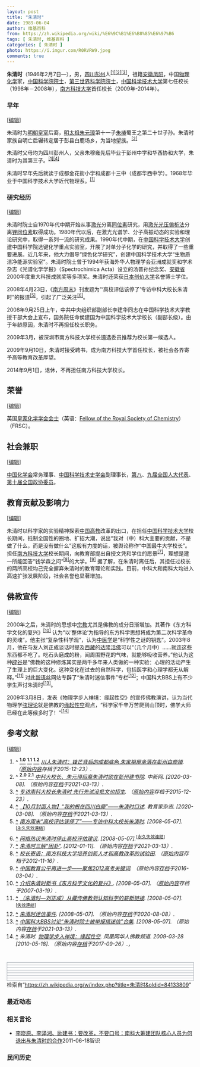 ```yaml
---
layout: post
title: "朱清时"
date: 1989-06-04
author: 维基百科
from: https://zh.wikipedia.org/wiki/%E6%9C%B1%E6%B8%85%E6%97%B6
tags: [ 朱清时, 维基百科 ]
categories: [ 朱清时 ]
photo: https://i.imgur.com/R0RVRW9.jpeg
comments: true
---
```

<div class="mw-content-ltr mw-parser-output" lang="zh" dir="ltr"><style data-mw-deduplicate="TemplateStyles:r83732082">.mw-parser-output .infobox-subbox{padding:0;border:none;margin:-3px;width:auto;min-width:100%;font-size:100%;clear:none;float:none;background-color:transparent}.mw-parser-output .infobox-3cols-child{margin:auto}.mw-parser-output .infobox .navbar{font-size:100%}body.skin-minerva .mw-parser-output .infobox-header,body.skin-minerva .mw-parser-output .infobox-subheader,body.skin-minerva .mw-parser-output .infobox-above,body.skin-minerva .mw-parser-output .infobox-title,body.skin-minerva .mw-parser-output .infobox-image,body.skin-minerva .mw-parser-output .infobox-full-data,body.skin-minerva .mw-parser-output .infobox-below{text-align:center}@media screen{html.skin-theme-clientpref-night .mw-parser-output .infobox-full-data:not(.notheme)>div:not(.notheme)[style]{background:#1f1f23!important;color:#f8f9fa}@media screen and (prefers-color-scheme:dark){html.skin-theme-clientpref-os .mw-parser-output .infobox-full-data:not(.notheme) div:not(.notheme){background:#1f1f23!important;color:#f8f9fa}}html.skin-theme-clientpref-night .mw-parser-output .infobox td div:not(.notheme)[style]{background:transparent!important;color:var(--color-base,#202122)}@media screen and (prefers-color-scheme:dark){html.skin-theme-clientpref-os .mw-parser-output .infobox td div:not(.notheme)[style]{background:transparent!important;color:var(--color-base,#202122)}}html.skin-theme-clientpref-night .mw-parser-output .infobox td div.NavHead:not(.notheme)[style]{background:transparent!important}}@media screen and (prefers-color-scheme:dark){html.skin-theme-clientpref-os .mw-parser-output .infobox td div.NavHead:not(.notheme)[style]{background:transparent!important}}@media(min-width:640px){body.skin--responsive .mw-parser-output .infobox-table{display:table!important}body.skin--responsive .mw-parser-output .infobox-table>caption{display:table-caption!important}body.skin--responsive .mw-parser-output .infobox-table>tbody{display:table-row-group}body.skin--responsive .mw-parser-output .infobox-table tr{display:table-row!important}body.skin--responsive .mw-parser-output .infobox-table th,body.skin--responsive .mw-parser-output .infobox-table td{padding-left:inherit;padding-right:inherit}}</style>
<p><b>朱清时</b>（1946年2月7日<span class="useeditintro" title="Template:BLP editintro">—</span>），男，<a href="/wiki/%E5%9B%9B%E5%B7%9D" class="mw-redirect" title="四川">四川</a><a href="/wiki/%E5%BD%AD%E5%B7%9E" class="mw-redirect" title="彭州">彭州</a>人<sup id="cite_ref-wccdaily_1-0" class="reference"><a href="#cite_note-wccdaily-1"><span class="cite-bracket">[</span>1<span class="cite-bracket">]</span></a></sup><sup id="cite_ref-chinanews_2-0" class="reference"><a href="#cite_note-chinanews-2"><span class="cite-bracket">[</span>2<span class="cite-bracket">]</span></a></sup><sup id="cite_ref-3" class="reference"><a href="#cite_note-3"><span class="cite-bracket">[</span>3<span class="cite-bracket">]</span></a></sup>，祖籍<a href="/wiki/%E5%AE%89%E5%BE%BD" class="mw-redirect" title="安徽">安徽</a><a href="/wiki/%E5%87%A4%E9%98%B3" class="mw-redirect" title="凤阳">凤阳</a>，中国<a href="/wiki/%E7%89%A9%E7%90%86%E5%8C%96%E5%AD%A6" title="物理化学">物理化学</a>家，<a href="/wiki/%E4%B8%AD%E5%9B%BD%E7%A7%91%E5%AD%A6%E9%99%A2%E9%99%A2%E5%A3%AB" title="中国科学院院士">中国科学院院士</a>，<a href="/wiki/%E7%AC%AC%E4%B8%89%E4%B8%96%E7%95%8C%E7%A7%91%E5%AD%A6%E9%99%A2%E9%99%A2%E5%A3%AB" class="mw-redirect" title="第三世界科学院院士">第三世界科学院院士</a>，<a href="/wiki/%E4%B8%AD%E5%9B%BD%E7%A7%91%E5%AD%A6%E6%8A%80%E6%9C%AF%E5%A4%A7%E5%AD%A6" title="中国科学技术大学">中国科学技术大学</a>第七任校长（1998年－2008年），<a href="/wiki/%E5%8D%97%E6%96%B9%E7%A7%91%E6%8A%80%E5%A4%A7%E5%AD%A6" class="mw-redirect" title="南方科技大学">南方科技大学</a>首任校长（2009年-2014年）。
</p>
<meta property="mw:PageProp/toc">
<div class="mw-heading mw-heading2"></div>
<div class="mw-heading mw-heading3"><h3 id="早年"><span id=".E6.97.A9.E5.B9.B4"></span>早年</h3><span class="mw-editsection"><span class="mw-editsection-bracket">[</span><a href="/w/index.php?title=%E6%9C%B1%E6%B8%85%E6%97%B6&amp;action=edit&amp;section=2" title="编辑章节：早年"><span>编辑</span></a><span class="mw-editsection-bracket">]</span></span></div>
<p>朱清时为<a href="/wiki/%E6%98%8E%E6%9C%9D%E7%9A%87%E5%AE%A4" title="明朝皇室">明朝皇室</a>后裔，<a href="/wiki/%E6%98%8E%E5%A4%AA%E7%A5%96" class="mw-redirect" title="明太祖">明太祖</a><a href="/wiki/%E6%9C%B1%E5%85%83%E7%92%8B" title="朱元璋">朱元璋</a>第十一子<a href="/wiki/%E6%9C%B1%E6%A4%BF_(%E6%98%8E%E6%9C%9D)" title="朱椿 (明朝)">朱椿</a>蜀王之第二十世子孙。朱清时家族自明亡后辗转定居于彭县白鹿场乡，为当地望族。<sup id="cite_ref-chinanews_2-1" class="reference"><a href="#cite_note-chinanews-2"><span class="cite-bracket">[</span>2<span class="cite-bracket">]</span></a></sup>
</p><p>朱清时父母均为四川彭州人，父亲朱穆雍先后毕业于彭州中学和华西协和大学，朱清时为其第三子。<sup id="cite_ref-wccdaily_1-1" class="reference"><a href="#cite_note-wccdaily-1"><span class="cite-bracket">[</span>1<span class="cite-bracket">]</span></a></sup><sup id="cite_ref-4" class="reference"><a href="#cite_note-4"><span class="cite-bracket">[</span>4<span class="cite-bracket">]</span></a></sup>
</p><p>朱清时早年先后就读于成都金花街小学和成都十三中（成都华西中学）。1968年毕业于中国科学技术大学近代物理系。<sup id="cite_ref-wccdaily_1-2" class="reference"><a href="#cite_note-wccdaily-1"><span class="cite-bracket">[</span>1<span class="cite-bracket">]</span></a></sup>
</p>
<div class="mw-heading mw-heading3"><h3 id="研究经历"><span id=".E7.A0.94.E7.A9.B6.E7.BB.8F.E5.8E.86"></span>研究经历</h3><span class="mw-editsection"><span class="mw-editsection-bracket">[</span><a href="/w/index.php?title=%E6%9C%B1%E6%B8%85%E6%97%B6&amp;action=edit&amp;section=3" title="编辑章节：研究经历"><span>编辑</span></a><span class="mw-editsection-bracket">]</span></span></div>
<p>朱清时院士自1970年代中期开始从事<a href="/wiki/%E6%BF%80%E5%85%89" title="激光">激光</a>分离<a href="/wiki/%E5%90%8C%E4%BD%8D%E7%B4%A0" title="同位素">同位素</a>研究，用<a href="/w/index.php?title=%E6%BF%80%E5%85%89%E5%85%89%E5%8E%8B%E5%81%8F%E6%9E%90%E6%B3%95&amp;action=edit&amp;redlink=1" class="new" title="激光光压偏析法（页面不存在）">激光光压偏析法</a>分离<a href="/wiki/%E9%94%82" title="锂">锂</a><a href="/wiki/%E5%90%8C%E4%BD%8D%E7%B4%A0" title="同位素">同位素</a>取得成功。1980年代以后，在激光光谱学、分子高振动态的实验和理论研究中，取得一系列一流的研究成果。1990年代中期，在<a href="/wiki/%E4%B8%AD%E5%9B%BD%E7%A7%91%E5%AD%A6%E6%8A%80%E6%9C%AF%E5%A4%A7%E5%AD%A6" title="中国科学技术大学">中国科学技术大学</a>创建中国科学院选键化学重点实验室，开展了对单分子化学的研究，并取得了一些重要进展。近几年来，他大力倡导“绿色化学研究”，创建中国科学技术大学“生物质洁净能源实验室”。朱清时院士曾于1994年获海外华人物理学会亚洲成就奖和学术杂志《光谱化学学报》（Spectrochimica Acta）设立的汤普孙纪念奖、<a href="/wiki/%E5%AE%89%E5%BE%BD%E7%9C%81" title="安徽省">安徽省</a>2000年度重大科技成就奖等多项奖。朱清时还荣获<a href="/wiki/%E6%97%A5%E6%9C%AC" title="日本">日本</a><a href="/wiki/%E5%88%9B%E4%BB%B7%E5%A4%A7%E5%AD%A6" class="mw-redirect" title="创价大学">创价大学</a>名誉博士学位。
</p><p>2008年4月23日，《<a href="/wiki/%E5%8D%97%E6%96%B9%E5%91%A8%E6%9C%AB" title="南方周末">南方周末</a>》刊发题为“‘高校评估该停了’专访中科大校长朱清时”的报道<sup id="cite_ref-5" class="reference"><a href="#cite_note-5"><span class="cite-bracket">[</span>5<span class="cite-bracket">]</span></a></sup>，引起了广泛关注<sup id="cite_ref-6" class="reference"><a href="#cite_note-6"><span class="cite-bracket">[</span>6<span class="cite-bracket">]</span></a></sup>。
</p><p>2008年9月25日上午，中共中央组织部副部长李建华同志在中国科学技术大学教授干部大会上宣布，国务院任命侯建国为中国科学技术大学校长（副部长级）。由于年龄原因，朱清时不再担任校长职务。
</p><p>2009年3月，被深圳市南方科技大学校长遴选委员推荐为校长第一候选人。
</p><p>2009年9月10日，朱清时接受聘书，成为南方科技大学首任校长，被社会各界寄予高等教育改革厚望。
</p><p>2014年9月1日，退休，不再担任南方科技大学校长。
</p>
<div class="mw-heading mw-heading2"><h2 id="荣誉"><span id=".E8.8D.A3.E8.AA.89"></span>荣誉</h2><span class="mw-editsection"><span class="mw-editsection-bracket">[</span><a href="/w/index.php?title=%E6%9C%B1%E6%B8%85%E6%97%B6&amp;action=edit&amp;section=4" title="编辑章节：荣誉"><span>编辑</span></a><span class="mw-editsection-bracket">]</span></span></div>
<p>英国<a href="/wiki/%E7%9A%87%E5%AE%B6%E5%8C%96%E5%AD%A6%E5%AD%A6%E4%BC%9A" class="mw-redirect" title="皇家化学学会">皇家化学学会</a><span class="ilh-all" data-orig-title="英国皇家化学学会会士" data-lang-code="en" data-lang-name="英语" data-foreign-title="Fellow of the Royal Society of Chemistry"><span class="ilh-page"><a href="/w/index.php?title=%E8%8B%B1%E5%9B%BD%E7%9A%87%E5%AE%B6%E5%8C%96%E5%AD%A6%E5%AD%A6%E4%BC%9A%E4%BC%9A%E5%A3%AB&amp;action=edit&amp;redlink=1" class="new" title="英国皇家化学学会会士（页面不存在）">会士</a></span><span class="noprint ilh-comment"><span class="ilh-paren">（</span><span class="ilh-lang">英语</span><span class="ilh-colon">：</span><span class="ilh-link"><a href="https://en.wikipedia.org/wiki/Fellow_of_the_Royal_Society_of_Chemistry" class="extiw" title="en:Fellow of the Royal Society of Chemistry"><span lang="en" dir="auto">Fellow of the Royal Society of Chemistry</span></a></span><span class="ilh-paren">）</span></span></span>（FRSC）。
</p>
<div class="mw-heading mw-heading2"><h2 id="社会兼职"><span id=".E7.A4.BE.E4.BC.9A.E5.85.BC.E8.81.8C"></span>社会兼职</h2><span class="mw-editsection"><span class="mw-editsection-bracket">[</span><a href="/w/index.php?title=%E6%9C%B1%E6%B8%85%E6%97%B6&amp;action=edit&amp;section=5" title="编辑章节：社会兼职"><span>编辑</span></a><span class="mw-editsection-bracket">]</span></span></div>
<p><a href="/wiki/%E4%B8%AD%E5%9B%BD%E5%8C%96%E5%AD%A6%E4%BC%9A_(%E4%B8%AD%E5%8D%8E%E4%BA%BA%E6%B0%91%E5%85%B1%E5%92%8C%E5%9B%BD)" class="mw-redirect" title="中国化学会 (中华人民共和国)">中国化学会</a>常务理事、<a href="/wiki/%E4%B8%AD%E5%9B%BD%E7%A7%91%E5%AD%A6%E6%8A%80%E6%9C%AF%E5%8F%B2%E5%AD%A6%E4%BC%9A" title="中国科学技术史学会">中国科学技术史学会</a>副理事长，<a href="/wiki/%E7%AC%AC%E5%85%AB%E5%B1%8A%E5%85%A8%E5%9B%BD%E4%BA%BA%E5%A4%A7%E4%BB%A3%E8%A1%A8" class="mw-redirect" title="第八届全国人大代表">第八</a>、<a href="/wiki/%E7%AC%AC%E4%B9%9D%E5%B1%8A%E5%85%A8%E5%9B%BD%E4%BA%BA%E5%A4%A7%E4%BB%A3%E8%A1%A8" class="mw-redirect" title="第九届全国人大代表">九届全国人大代表</a>、<a href="/wiki/%E7%AC%AC%E5%8D%81%E5%B1%8A%E5%85%A8%E5%9B%BD%E6%94%BF%E5%8D%8F%E5%A7%94%E5%91%98" class="mw-redirect" title="第十届全国政协委员">第十届全国政协委员</a>。
</p>
<div class="mw-heading mw-heading2"><h2 id="教育贡献及影响力"><span id=".E6.95.99.E8.82.B2.E8.B4.A1.E7.8C.AE.E5.8F.8A.E5.BD.B1.E5.93.8D.E5.8A.9B"></span>教育贡献及影响力</h2><span class="mw-editsection"><span class="mw-editsection-bracket">[</span><a href="/w/index.php?title=%E6%9C%B1%E6%B8%85%E6%97%B6&amp;action=edit&amp;section=6" title="编辑章节：教育贡献及影响力"><span>编辑</span></a><span class="mw-editsection-bracket">]</span></span></div>
<p>朱清时以科学家的实验精神探索<a href="/wiki/%E4%B8%AD%E5%9B%BD%E9%AB%98%E7%AD%89%E6%95%99%E8%82%B2" class="mw-disambig" title="中国高等教育">中国高教</a>改革的出口，在担任<a href="/wiki/%E4%B8%AD%E5%9B%BD%E7%A7%91%E5%AD%A6%E6%8A%80%E6%9C%AF%E5%A4%A7%E5%AD%A6" title="中国科学技术大学">中国科学技术大学</a>校长期间，抵制全国性的圈地、扩招大潮，说出“我对（中）科大主要的贡献，不是做了什么，而是没有做什么”这般有力度的话，被舆论称作“中国最牛大学校长”。担任<a href="/wiki/%E5%8D%97%E6%96%B9%E7%A7%91%E6%8A%80%E5%A4%A7%E5%AD%A6" class="mw-redirect" title="南方科技大学">南方科技大学</a>校长期间，向教育部提出自授文凭和学位的愿景<sup id="cite_ref-7" class="reference"><a href="#cite_note-7"><span class="cite-bracket">[</span>7<span class="cite-bracket">]</span></a></sup>，理想是建一所能回答“钱学森之问”<sup id="cite_ref-8" class="reference"><a href="#cite_note-8"><span class="cite-bracket">[</span>8<span class="cite-bracket">]</span></a></sup>的大学。<sup id="cite_ref-9" class="reference"><a href="#cite_note-9"><span class="cite-bracket">[</span>9<span class="cite-bracket">]</span></a></sup>
据了解，在朱清时离任后，其担任过校长的两所高校均己完全摒弃朱清时的教育理论和实践。目前，中科大和南科大均进入高速扩张发展阶段，社会名誉也显著增加。
</p>
<div class="mw-heading mw-heading2"><h2 id="佛教宣传"><span id=".E4.BD.9B.E6.95.99.E5.AE.A3.E4.BC.A0"></span>佛教宣传</h2><span class="mw-editsection"><span class="mw-editsection-bracket">[</span><a href="/w/index.php?title=%E6%9C%B1%E6%B8%85%E6%97%B6&amp;action=edit&amp;section=7" title="编辑章节：佛教宣传"><span>编辑</span></a><span class="mw-editsection-bracket">]</span></span></div>
<p>2000年之后，朱清时的思想中<a href="/wiki/%E5%AE%97%E6%95%99" title="宗教">宗教</a>尤其是佛教的成分日渐增加。其著作《东方科学文化的复兴》<sup id="cite_ref-10" class="reference"><a href="#cite_note-10"><span class="cite-bracket">[</span>10<span class="cite-bracket">]</span></a></sup> 认为“以‘整体论’为指导的东方科学思想将成为第二次科学革命的灵魂”。他主张“复杂性科学观”，认为<a href="/wiki/%E4%B8%AD%E5%8C%BB%E5%AD%A6" title="中医学">中医学</a>是“科学性之谜的钥匙”。2003年8月，他在与友人刘正成谈话时提及<a href="/wiki/%E8%A5%BF%E8%97%8F" class="mw-redirect" title="西藏">西藏</a>的<a href="/w/index.php?title=%E8%BE%BE%E9%9A%86%E6%B4%BB%E4%BD%9B&amp;action=edit&amp;redlink=1" class="new" title="达隆活佛（页面不存在）">达隆活佛</a>可以“（几个月中）……就连这些东西都不吃了。吃石头磨成的粉，闻周围野花的气味，就能够吸收营养。”他认为这种<a href="/wiki/%E8%BE%9F%E8%B0%B7" class="mw-redirect" title="辟谷">辟谷</a>是“佛教的这种修炼其实是两千多年来人类做的一种实验：心理的活动产生了生理上的巨大变化。这种变化在过去的自然科学，包括医学和心理学都无从解释。”<sup id="cite_ref-11" class="reference"><a href="#cite_note-11"><span class="cite-bracket">[</span>11<span class="cite-bracket">]</span></a></sup> 对此<a href="/wiki/%E6%96%B0%E8%AF%AD%E4%B8%9D" title="新语丝">新语丝</a>网站专辟了“朱清时迷信事件”专栏<sup id="cite_ref-12" class="reference"><a href="#cite_note-12"><span class="cite-bracket">[</span>12<span class="cite-bracket">]</span></a></sup>；中国科大BBS上有不少学生声讨朱清时<sup id="cite_ref-13" class="reference"><a href="#cite_note-13"><span class="cite-bracket">[</span>13<span class="cite-bracket">]</span></a></sup>。
</p><p>2009年3月8日，发表《物理学步入禅境：缘起性空》的宣传佛教演讲，认为当代物理学<a href="/wiki/%E5%BC%A6%E7%90%86%E8%AE%BA" class="mw-redirect" title="弦理论">弦理论</a>就是佛教的<a href="/wiki/%E7%BC%98%E8%B5%B7" class="mw-redirect" title="缘起">缘起</a><a href="/wiki/%E7%A9%BA_(%E4%BD%9B%E6%95%99)" title="空 (佛教)">性空</a>观点，“科学家千辛万苦爬到山顶时，佛学大师已经在此等候多时了！”<sup id="cite_ref-14" class="reference"><a href="#cite_note-14"><span class="cite-bracket">[</span>14<span class="cite-bracket">]</span></a></sup>
</p>
<div class="mw-heading mw-heading2"><h2 id="参考文献"><span id=".E5.8F.82.E8.80.83.E6.96.87.E7.8C.AE"></span>参考文献</h2><span class="mw-editsection"><span class="mw-editsection-bracket">[</span><a href="/w/index.php?title=%E6%9C%B1%E6%B8%85%E6%97%B6&amp;action=edit&amp;section=8" title="编辑章节：参考文献"><span>编辑</span></a><span class="mw-editsection-bracket">]</span></span></div>
<div class="reflist columns references-column-count references-column-count-2" style="-moz-column-count: 2; -webkit-column-count: 2; column-count: 2; list-style-type: decimal;">
<ol class="references">
<li id="cite_note-wccdaily-1"><span class="mw-cite-backlink">^ <a href="#cite_ref-wccdaily_1-0"><sup><b>1.0</b></sup></a> <a href="#cite_ref-wccdaily_1-1"><sup><b>1.1</b></sup></a> <a href="#cite_ref-wccdaily_1-2"><sup><b>1.2</b></sup></a></span> <span class="reference-text"><cite class="citation web"><a rel="nofollow" class="external text" href="https://web.archive.org/web/20151223190528/http://www.wccdaily.com.cn/shtml/hxdsb/20130505/94888.shtml">川人朱清时：锋芒背后的成都底色 朱家祖屋坐落在彭州白鹿镇</a>. （<a rel="nofollow" class="external text" href="http://www.wccdaily.com.cn/shtml/hxdsb/20130505/94888.shtml">原始内容</a>存档于2015-12-23）.</cite><span title="ctx_ver=Z39.88-2004&amp;rfr_id=info%3Asid%2Fzh.wikipedia.org%3A%E6%9C%B1%E6%B8%85%E6%97%B6&amp;rft.btitle=%E5%B7%9D%E4%BA%BA%E6%9C%B1%E6%B8%85%E6%97%B6%EF%BC%9A%E9%94%8B%E8%8A%92%E8%83%8C%E5%90%8E%E7%9A%84%E6%88%90%E9%83%BD%E5%BA%95%E8%89%B2+%E6%9C%B1%E5%AE%B6%E7%A5%96%E5%B1%8B%E5%9D%90%E8%90%BD%E5%9C%A8%E5%BD%AD%E5%B7%9E%E7%99%BD%E9%B9%BF%E9%95%87&amp;rft.genre=unknown&amp;rft_id=http%3A%2F%2Fwww.wccdaily.com.cn%2Fshtml%2Fhxdsb%2F20130505%2F94888.shtml&amp;rft_val_fmt=info%3Aofi%2Ffmt%3Akev%3Amtx%3Abook" class="Z3988"><span style="display:none;">&nbsp;</span></span></span>
</li>
<li id="cite_note-chinanews-2"><span class="mw-cite-backlink">^ <a href="#cite_ref-chinanews_2-0"><sup><b>2.0</b></sup></a> <a href="#cite_ref-chinanews_2-1"><sup><b>2.1</b></sup></a></span> <span class="reference-text"><cite class="citation web"><a rel="nofollow" class="external text" href="http://www.chinanews.com/n/2003-01-30/26/268769.html">中科大校长、朱元璋后裔朱清时欲在彭州建书院</a>. 中新网.  <span class="reference-accessdate"> [<span class="nowrap">2020-03-08</span>]</span>. （原始内容<a rel="nofollow" class="external text" href="https://web.archive.org/web/20210313103827/http://www.chinanews.com/n/2003-01-30/26/268769.html">存档</a>于2021-03-13）.</cite><span title="ctx_ver=Z39.88-2004&amp;rfr_id=info%3Asid%2Fzh.wikipedia.org%3A%E6%9C%B1%E6%B8%85%E6%97%B6&amp;rft.atitle=%E4%B8%AD%E7%A7%91%E5%A4%A7%E6%A0%A1%E9%95%BF%E3%80%81%E6%9C%B1%E5%85%83%E7%92%8B%E5%90%8E%E8%A3%94%E6%9C%B1%E6%B8%85%E6%97%B6%E6%AC%B2%E5%9C%A8%E5%BD%AD%E5%B7%9E%E5%BB%BA%E4%B9%A6%E9%99%A2&amp;rft.genre=unknown&amp;rft.jtitle=%E4%B8%AD%E6%96%B0%E7%BD%91&amp;rft_id=http%3A%2F%2Fwww.chinanews.com%2Fn%2F2003-01-30%2F26%2F268769.html&amp;rft_val_fmt=info%3Aofi%2Ffmt%3Akev%3Amtx%3Ajournal" class="Z3988"><span style="display:none;">&nbsp;</span></span></span>
</li>
<li id="cite_note-3"><span class="mw-cite-backlink"><b><a href="#cite_ref-3">^</a></b></span> <span class="reference-text"><cite class="citation web"><a rel="nofollow" class="external text" href="https://web.archive.org/web/20151223191445/http://education.news.cn/2010-12/21/c_12903664.htm">专访南科大校长朱清时 先行先试没批文也招生</a>. （<a rel="nofollow" class="external text" href="http://education.news.cn/2010-12/21/c_12903664.htm">原始内容</a>存档于2015-12-23）.</cite><span title="ctx_ver=Z39.88-2004&amp;rfr_id=info%3Asid%2Fzh.wikipedia.org%3A%E6%9C%B1%E6%B8%85%E6%97%B6&amp;rft.btitle=%E4%B8%93%E8%AE%BF%E5%8D%97%E7%A7%91%E5%A4%A7%E6%A0%A1%E9%95%BF%E6%9C%B1%E6%B8%85%E6%97%B6+%E5%85%88%E8%A1%8C%E5%85%88%E8%AF%95%E6%B2%A1%E6%89%B9%E6%96%87%E4%B9%9F%E6%8B%9B%E7%94%9F&amp;rft.genre=unknown&amp;rft_id=http%3A%2F%2Feducation.news.cn%2F2010-12%2F21%2Fc_12903664.htm&amp;rft_val_fmt=info%3Aofi%2Ffmt%3Akev%3Amtx%3Abook" class="Z3988"><span style="display:none;">&nbsp;</span></span></span>
</li>
<li id="cite_note-4"><span class="mw-cite-backlink"><b><a href="#cite_ref-4">^</a></b></span> <span class="reference-text"><cite class="citation web"><a rel="nofollow" class="external text" href="http://blog.sina.com.cn/s/blog_8544c0920102v73v.html">【10月封面人物】“我的根在四川白鹿”——朱清时口述</a>. 教育家杂志.  <span class="reference-accessdate"> [<span class="nowrap">2020-03-08</span>]</span>. （原始内容<a rel="nofollow" class="external text" href="https://web.archive.org/web/20210313102844/http://blog.sina.com.cn/s/blog_8544c0920102v73v.html">存档</a>于2021-03-13）.</cite><span title="ctx_ver=Z39.88-2004&amp;rfr_id=info%3Asid%2Fzh.wikipedia.org%3A%E6%9C%B1%E6%B8%85%E6%97%B6&amp;rft.atitle=%E3%80%9010%E6%9C%88%E5%B0%81%E9%9D%A2%E4%BA%BA%E7%89%A9%E3%80%91%E2%80%9C%E6%88%91%E7%9A%84%E6%A0%B9%E5%9C%A8%E5%9B%9B%E5%B7%9D%E7%99%BD%E9%B9%BF%E2%80%9D%E2%80%94%E2%80%94%E6%9C%B1%E6%B8%85%E6%97%B6%E5%8F%A3%E8%BF%B0&amp;rft.genre=unknown&amp;rft.jtitle=%E6%95%99%E8%82%B2%E5%AE%B6%E6%9D%82%E5%BF%97&amp;rft_id=http%3A%2F%2Fblog.sina.com.cn%2Fs%2Fblog_8544c0920102v73v.html&amp;rft_val_fmt=info%3Aofi%2Ffmt%3Akev%3Amtx%3Ajournal" class="Z3988"><span style="display:none;">&nbsp;</span></span></span>
</li>
<li id="cite_note-5"><span class="mw-cite-backlink"><b><a href="#cite_ref-5">^</a></b></span> <span class="reference-text"><cite class="citation web"><a rel="nofollow" class="external text" href="http://news.ustc.edu.cn/Article_Show.asp?ArticleID=16055">南方周末“高校评估该停了”——专访中科大校长朱清时</a>.  <span class="reference-accessdate"> [<span class="nowrap">2008-05-07</span>]</span>.</cite><span title="ctx_ver=Z39.88-2004&amp;rfr_id=info%3Asid%2Fzh.wikipedia.org%3A%E6%9C%B1%E6%B8%85%E6%97%B6&amp;rft.btitle=%E5%8D%97%E6%96%B9%E5%91%A8%E6%9C%AB%E2%80%9C%E9%AB%98%E6%A0%A1%E8%AF%84%E4%BC%B0%E8%AF%A5%E5%81%9C%E4%BA%86%E2%80%9D%E2%80%94%E2%80%94%E4%B8%93%E8%AE%BF%E4%B8%AD%E7%A7%91%E5%A4%A7%E6%A0%A1%E9%95%BF%E6%9C%B1%E6%B8%85%E6%97%B6&amp;rft.genre=unknown&amp;rft_id=http%3A%2F%2Fnews.ustc.edu.cn%2FArticle_Show.asp%3FArticleID%3D16055&amp;rft_val_fmt=info%3Aofi%2Ffmt%3Akev%3Amtx%3Abook" class="Z3988"><span style="display:none;">&nbsp;</span></span><sup class="noprint Inline-Template"><span style="white-space: nowrap;">[<a href="/wiki/Wikipedia:%E5%A4%B1%E6%95%88%E9%93%BE%E6%8E%A5" title="Wikipedia:失效链接"><span title="自2018年3月失效">永久失效連結</span></a>]</span></sup></span>
</li>
<li id="cite_note-6"><span class="mw-cite-backlink"><b><a href="#cite_ref-6">^</a></b></span> <span class="reference-text"><cite class="citation web"><a rel="nofollow" class="external text" href="http://www.ustcif.org/news/?id=358">网络热议朱清时停止高校评估建议</a>.  <span class="reference-accessdate"> [<span class="nowrap">2008-05-07</span>]</span>.</cite><span title="ctx_ver=Z39.88-2004&amp;rfr_id=info%3Asid%2Fzh.wikipedia.org%3A%E6%9C%B1%E6%B8%85%E6%97%B6&amp;rft.btitle=%E7%BD%91%E7%BB%9C%E7%83%AD%E8%AE%AE%E6%9C%B1%E6%B8%85%E6%97%B6%E5%81%9C%E6%AD%A2%E9%AB%98%E6%A0%A1%E8%AF%84%E4%BC%B0%E5%BB%BA%E8%AE%AE&amp;rft.genre=unknown&amp;rft_id=http%3A%2F%2Fwww.ustcif.org%2Fnews%2F%3Fid%3D358&amp;rft_val_fmt=info%3Aofi%2Ffmt%3Akev%3Amtx%3Abook" class="Z3988"><span style="display:none;">&nbsp;</span></span><sup class="noprint Inline-Template"><span style="white-space: nowrap;">[<a href="/wiki/Wikipedia:%E5%A4%B1%E6%95%88%E9%93%BE%E6%8E%A5" title="Wikipedia:失效链接"><span title="自2020年1月失效">永久失效連結</span></a>]</span></sup></span>
</li>
<li id="cite_note-7"><span class="mw-cite-backlink"><b><a href="#cite_ref-7">^</a></b></span> <span class="reference-text"><cite class="citation web"><a rel="nofollow" class="external text" href="http://xwzk.qikan.com/ArticleView.aspx?titleid=xwzk20104817">朱清时三解“困卦”</a>.  <span class="reference-accessdate"> [<span class="nowrap">2012-01-11</span>]</span>. （原始内容<a rel="nofollow" class="external text" href="https://web.archive.org/web/20210313102900/http://xwzk.qikan.com/ArticleView.aspx?titleid=xwzk20104817">存档</a>于2021-03-13）.</cite><span title="ctx_ver=Z39.88-2004&amp;rfr_id=info%3Asid%2Fzh.wikipedia.org%3A%E6%9C%B1%E6%B8%85%E6%97%B6&amp;rft.btitle=%E6%9C%B1%E6%B8%85%E6%97%B6%E4%B8%89%E8%A7%A3%E2%80%9C%E5%9B%B0%E5%8D%A6%E2%80%9D&amp;rft.genre=unknown&amp;rft_id=http%3A%2F%2Fxwzk.qikan.com%2FArticleView.aspx%3Ftitleid%3Dxwzk20104817&amp;rft_val_fmt=info%3Aofi%2Ffmt%3Akev%3Amtx%3Abook" class="Z3988"><span style="display:none;">&nbsp;</span></span></span>
</li>
<li id="cite_note-8"><span class="mw-cite-backlink"><b><a href="#cite_ref-8">^</a></b></span> <span class="reference-text"><cite class="citation web"><a rel="nofollow" class="external text" href="https://web.archive.org/web/20121116233420/http://www.sustc.edu.cn/about.asp">校长寄语：南方科技大学培养创新人才和高教改革的试验田</a>. （<a rel="nofollow" class="external text" href="http://www.sustc.edu.cn/about.asp">原始内容</a>存档于2012-11-16）.</cite><span title="ctx_ver=Z39.88-2004&amp;rfr_id=info%3Asid%2Fzh.wikipedia.org%3A%E6%9C%B1%E6%B8%85%E6%97%B6&amp;rft.btitle=%E6%A0%A1%E9%95%BF%E5%AF%84%E8%AF%AD%EF%BC%9A%E5%8D%97%E6%96%B9%E7%A7%91%E6%8A%80%E5%A4%A7%E5%AD%A6%E5%9F%B9%E5%85%BB%E5%88%9B%E6%96%B0%E4%BA%BA%E6%89%8D%E5%92%8C%E9%AB%98%E6%95%99%E6%94%B9%E9%9D%A9%E7%9A%84%E8%AF%95%E9%AA%8C%E7%94%B0&amp;rft.genre=unknown&amp;rft_id=http%3A%2F%2Fwww.sustc.edu.cn%2Fabout.asp&amp;rft_val_fmt=info%3Aofi%2Ffmt%3Akev%3Amtx%3Abook" class="Z3988"><span style="display:none;">&nbsp;</span></span></span>
</li>
<li id="cite_note-9"><span class="mw-cite-backlink"><b><a href="#cite_ref-9">^</a></b></span> <span class="reference-text"><cite class="citation web"><a rel="nofollow" class="external text" href="http://www.moe.gov.cn/publicfiles/business/htmlfiles/moe/s6522/201206/137341.html">中国教育公平再进一步——聚焦2012高考关键词</a>. （原始内容<a rel="nofollow" class="external text" href="https://web.archive.org/web/20160304211349/http://www.moe.gov.cn/publicfiles/business/htmlfiles/moe/s6522/201206/137341.html">存档</a>于2016-03-04）.</cite><span title="ctx_ver=Z39.88-2004&amp;rfr_id=info%3Asid%2Fzh.wikipedia.org%3A%E6%9C%B1%E6%B8%85%E6%97%B6&amp;rft.btitle=%E4%B8%AD%E5%9B%BD%E6%95%99%E8%82%B2%E5%85%AC%E5%B9%B3%E5%86%8D%E8%BF%9B%E4%B8%80%E6%AD%A5%E2%80%94%E2%80%94%E8%81%9A%E7%84%A62012%E9%AB%98%E8%80%83%E5%85%B3%E9%94%AE%E8%AF%8D&amp;rft.genre=unknown&amp;rft_id=http%3A%2F%2Fwww.moe.gov.cn%2Fpublicfiles%2Fbusiness%2Fhtmlfiles%2Fmoe%2Fs6522%2F201206%2F137341.html&amp;rft_val_fmt=info%3Aofi%2Ffmt%3Akev%3Amtx%3Abook" class="Z3988"><span style="display:none;">&nbsp;</span></span></span>
</li>
<li id="cite_note-10"><span class="mw-cite-backlink"><b><a href="#cite_ref-10">^</a></b></span> <span class="reference-text"><cite class="citation web"><a rel="nofollow" class="external text" href="https://web.archive.org/web/20070319160516/http://bj2.netsh.com/bbs/83260/messages/10030.html">介绍朱清时新书《东方科学文化的复兴》</a>.  <span class="reference-accessdate"> [<span class="nowrap">2008-05-07</span>]</span>. （<a rel="nofollow" class="external text" href="http://bj2.netsh.com/bbs/83260/messages/10030.html">原始内容</a>存档于2007-03-19）.</cite><span title="ctx_ver=Z39.88-2004&amp;rfr_id=info%3Asid%2Fzh.wikipedia.org%3A%E6%9C%B1%E6%B8%85%E6%97%B6&amp;rft.btitle=%E4%BB%8B%E7%BB%8D%E6%9C%B1%E6%B8%85%E6%97%B6%E6%96%B0%E4%B9%A6%E3%80%8A%E4%B8%9C%E6%96%B9%E7%A7%91%E5%AD%A6%E6%96%87%E5%8C%96%E7%9A%84%E5%A4%8D%E5%85%B4%E3%80%8B&amp;rft.genre=unknown&amp;rft_id=http%3A%2F%2Fbj2.netsh.com%2Fbbs%2F83260%2Fmessages%2F10030.html&amp;rft_val_fmt=info%3Aofi%2Ffmt%3Akev%3Amtx%3Abook" class="Z3988"><span style="display:none;">&nbsp;</span></span></span>
</li>
<li id="cite_note-11"><span class="mw-cite-backlink"><b><a href="#cite_ref-11">^</a></b></span> <span class="reference-text"><cite class="citation web"><a rel="nofollow" class="external text" href="http://www.zgsf.com.cn/viewthread.php?tid=9756&amp;extra=&amp;page=1">（朱清时—刘正成）从藏传佛教到认知科学的崭新链接</a>.  <span class="reference-accessdate"> [<span class="nowrap">2008-05-07</span>]</span>.</cite><span title="ctx_ver=Z39.88-2004&amp;rfr_id=info%3Asid%2Fzh.wikipedia.org%3A%E6%9C%B1%E6%B8%85%E6%97%B6&amp;rft.btitle=%EF%BC%88%E6%9C%B1%E6%B8%85%E6%97%B6%E2%80%94%E5%88%98%E6%AD%A3%E6%88%90%EF%BC%89%E4%BB%8E%E8%97%8F%E4%BC%A0%E4%BD%9B%E6%95%99%E5%88%B0%E8%AE%A4%E7%9F%A5%E7%A7%91%E5%AD%A6%E7%9A%84%E5%B4%AD%E6%96%B0%E9%93%BE%E6%8E%A5&amp;rft.genre=unknown&amp;rft_id=http%3A%2F%2Fwww.zgsf.com.cn%2Fviewthread.php%3Ftid%3D9756%26extra%3D%26page%3D1&amp;rft_val_fmt=info%3Aofi%2Ffmt%3Akev%3Amtx%3Abook" class="Z3988"><span style="display:none;">&nbsp;</span></span><sup class="noprint Inline-Template"><span style="white-space: nowrap;">[<a href="/wiki/Wikipedia:%E5%A4%B1%E6%95%88%E9%93%BE%E6%8E%A5" title="Wikipedia:失效链接"><span title="">失效連結</span></a>]</span></sup></span>
</li>
<li id="cite_note-12"><span class="mw-cite-backlink"><b><a href="#cite_ref-12">^</a></b></span> <span class="reference-text"><cite class="citation web"><a rel="nofollow" class="external text" href="http://www.xys.org/dajia/zhuqingshi.html">朱清时迷信事件</a>.  <span class="reference-accessdate"> [<span class="nowrap">2008-05-07</span>]</span>. （原始内容<a rel="nofollow" class="external text" href="https://web.archive.org/web/20200808142606/http://www.xys.org/dajia/zhuqingshi.html">存档</a>于2020-08-08）.</cite><span title="ctx_ver=Z39.88-2004&amp;rfr_id=info%3Asid%2Fzh.wikipedia.org%3A%E6%9C%B1%E6%B8%85%E6%97%B6&amp;rft.btitle=%E6%9C%B1%E6%B8%85%E6%97%B6%E8%BF%B7%E4%BF%A1%E4%BA%8B%E4%BB%B6&amp;rft.genre=unknown&amp;rft_id=http%3A%2F%2Fwww.xys.org%2Fdajia%2Fzhuqingshi.html&amp;rft_val_fmt=info%3Aofi%2Ffmt%3Akev%3Amtx%3Abook" class="Z3988"><span style="display:none;">&nbsp;</span></span></span>
</li>
<li id="cite_note-13"><span class="mw-cite-backlink"><b><a href="#cite_ref-13">^</a></b></span> <span class="reference-text"><cite class="citation web"><a rel="nofollow" class="external text" href="http://www.xys.org/xys/ebooks/others/science/dajia3/zhuqingshi5.txt">中国科大BBS讨论“朱清时院士被举报搞迷信”合集</a>.  <span class="reference-accessdate"> [<span class="nowrap">2008-05-07</span>]</span>. （原始内容<a rel="nofollow" class="external text" href="https://web.archive.org/web/20210313102925/http://www.xys.org/xys/ebooks/others/science/dajia3/zhuqingshi5.txt">存档</a>于2021-03-13）.</cite><span title="ctx_ver=Z39.88-2004&amp;rfr_id=info%3Asid%2Fzh.wikipedia.org%3A%E6%9C%B1%E6%B8%85%E6%97%B6&amp;rft.btitle=%E4%B8%AD%E5%9B%BD%E7%A7%91%E5%A4%A7BBS%E8%AE%A8%E8%AE%BA%E2%80%9C%E6%9C%B1%E6%B8%85%E6%97%B6%E9%99%A2%E5%A3%AB%E8%A2%AB%E4%B8%BE%E6%8A%A5%E6%90%9E%E8%BF%B7%E4%BF%A1%E2%80%9D%E5%90%88%E9%9B%86&amp;rft.genre=unknown&amp;rft_id=http%3A%2F%2Fwww.xys.org%2Fxys%2Febooks%2Fothers%2Fscience%2Fdajia3%2Fzhuqingshi5.txt&amp;rft_val_fmt=info%3Aofi%2Ffmt%3Akev%3Amtx%3Abook" class="Z3988"><span style="display:none;">&nbsp;</span></span></span>
</li>
<li id="cite_note-14"><span class="mw-cite-backlink"><b><a href="#cite_ref-14">^</a></b></span> <span class="reference-text"><cite class="citation web">朱清时. <a rel="nofollow" class="external text" href="http://fo.ifeng.com/zhuanti/shijiefojiaoluntan2/lingshanhuichang/fojiaoyukexue/200903/0328_360_54420.shtml">物理学步入禅境：缘起性空</a>. 凤凰网华人佛教频道. 2009-03-28 <span class="reference-accessdate"> [<span class="nowrap">2010-05-18</span>]</span>. （原始内容<a rel="nofollow" class="external text" href="https://web.archive.org/web/20170926025743/http://fo.ifeng.com/zhuanti/shijiefojiaoluntan2/lingshanhuichang/fojiaoyukexue/200903/0328_360_54420.shtml">存档</a>于2017-09-26）.</cite><span title="ctx_ver=Z39.88-2004&amp;rfr_id=info%3Asid%2Fzh.wikipedia.org%3A%E6%9C%B1%E6%B8%85%E6%97%B6&amp;rft.atitle=%E7%89%A9%E7%90%86%E5%AD%A6%E6%AD%A5%E5%85%A5%E7%A6%85%E5%A2%83%EF%BC%9A%E7%BC%98%E8%B5%B7%E6%80%A7%E7%A9%BA&amp;rft.au=%E6%9C%B1%E6%B8%85%E6%97%B6&amp;rft.date=2009-03-28&amp;rft.genre=unknown&amp;rft.jtitle=%E5%87%A4%E5%87%B0%E7%BD%91%E5%8D%8E%E4%BA%BA%E4%BD%9B%E6%95%99%E9%A2%91%E9%81%93&amp;rft_id=http%3A%2F%2Ffo.ifeng.com%2Fzhuanti%2Fshijiefojiaoluntan2%2Flingshanhuichang%2Ffojiaoyukexue%2F200903%2F0328_360_54420.shtml&amp;rft_val_fmt=info%3Aofi%2Ffmt%3Akev%3Amtx%3Ajournal" class="Z3988"><span style="display:none;">&nbsp;</span></span>，</span>
</li>
</ol></div>
<div style="clear: both; height: 1em"></div>

<div class="navbox-styles"><style data-mw-deduplicate="TemplateStyles:r84265675">.mw-parser-output .hlist dl,.mw-parser-output .hlist ol,.mw-parser-output .hlist ul{margin:0;padding:0}.mw-parser-output .hlist dd,.mw-parser-output .hlist dt,.mw-parser-output .hlist li{margin:0;display:inline}.mw-parser-output .hlist.inline,.mw-parser-output .hlist.inline dl,.mw-parser-output .hlist.inline ol,.mw-parser-output .hlist.inline ul,.mw-parser-output .hlist dl dl,.mw-parser-output .hlist dl ol,.mw-parser-output .hlist dl ul,.mw-parser-output .hlist ol dl,.mw-parser-output .hlist ol ol,.mw-parser-output .hlist ol ul,.mw-parser-output .hlist ul dl,.mw-parser-output .hlist ul ol,.mw-parser-output .hlist ul ul{display:inline}.mw-parser-output .hlist .mw-empty-li{display:none}.mw-parser-output .hlist dt::after{content:" :"}.mw-parser-output .hlist dd::after,.mw-parser-output .hlist li::after{content:" · ";font-weight:bold}.mw-parser-output .hlist-pipe dd::after,.mw-parser-output .hlist-pipe li::after{content:" | ";font-weight:normal}.mw-parser-output .hlist-hyphen dd::after,.mw-parser-output .hlist-hyphen li::after{content:" - ";font-weight:normal}.mw-parser-output .hlist-comma dd::after,.mw-parser-output .hlist-comma li::after{content:"、";font-weight:normal}.mw-parser-output .hlist dd:last-child::after,.mw-parser-output .hlist dt:last-child::after,.mw-parser-output .hlist li:last-child::after{content:none}.mw-parser-output .hlist ol{counter-reset:listitem}.mw-parser-output .hlist ol>li{counter-increment:listitem}.mw-parser-output .hlist ol>li::before{content:" "counter(listitem)"\a0 "}.mw-parser-output .hlist dd ol>li:first-child::before,.mw-parser-output .hlist dt ol>li:first-child::before,.mw-parser-output .hlist li ol>li:first-child::before{content:"（"counter(listitem)"\a0 "}.mw-parser-output ul.cslist,.mw-parser-output ul.sslist{margin:0;padding:0;display:inline-block;list-style:none}.mw-parser-output .cslist li,.mw-parser-output .sslist li{margin:0;display:inline-block}.mw-parser-output .cslist li::after{content:"，"}.mw-parser-output .sslist li::after{content:"；"}.mw-parser-output .cslist li:last-child::after,.mw-parser-output .sslist li:last-child::after{content:none}</style><style data-mw-deduplicate="TemplateStyles:r84261037">.mw-parser-output .navbox{box-sizing:border-box;border:1px solid #a2a9b1;width:100%;clear:both;font-size:88%;text-align:center;padding:1px;margin:1em auto 0}.mw-parser-output .navbox .navbox{margin-top:0}.mw-parser-output .navbox+.navbox,.mw-parser-output .navbox+.navbox-styles+.navbox{margin-top:-1px}.mw-parser-output .navbox-inner,.mw-parser-output .navbox-subgroup{width:100%}.mw-parser-output .navbox-group,.mw-parser-output .navbox-title,.mw-parser-output .navbox-abovebelow{text-align:center;padding-left:1em;padding-right:1em}.mw-parser-output .navbox-group{white-space:nowrap;text-align:right}.mw-parser-output .navbox,.mw-parser-output .navbox-subgroup{background-color:#fdfdfd}.mw-parser-output .navbox-list{border-color:#fdfdfd}.mw-parser-output .navbox-list-with-group{text-align:left;border-left-width:2px;border-left-style:solid}.mw-parser-output tr+tr>.navbox-abovebelow,.mw-parser-output tr+tr>.navbox-group,.mw-parser-output tr+tr>.navbox-image,.mw-parser-output tr+tr>.navbox-list{border-top:2px solid #fdfdfd}.mw-parser-output .navbox-title{background-color:#ccf;position:relative}.mw-parser-output .navbox-abovebelow,.mw-parser-output .navbox-group,.mw-parser-output .navbox-subgroup .navbox-title{background-color:#ddf}.mw-parser-output .navbox-subgroup .navbox-group,.mw-parser-output .navbox-subgroup .navbox-abovebelow{background-color:#e6e6ff}.mw-parser-output .navbox-even{background-color:#f7f7f7}.mw-parser-output .navbox-odd{background-color:transparent}.mw-parser-output .navbox .hlist td dl,.mw-parser-output .navbox .hlist td ol,.mw-parser-output .navbox .hlist td ul,.mw-parser-output .navbox td.hlist dl,.mw-parser-output .navbox td.hlist ol,.mw-parser-output .navbox td.hlist ul{padding:0.125em 0}.mw-parser-output .navbox .navbar{display:block;font-size:100%}.mw-parser-output .navbox-title .navbar{float:left;text-align:left;margin-right:0.5em;width:auto;padding-left:0.2em;position:absolute;left:1em}.mw-parser-output .navbox .mw-collapsible-toggle{margin-left:0.5em;position:absolute;right:1em}body.skin--responsive .mw-parser-output .navbox-image img{max-width:none!important}@media print{body.ns-0 .mw-parser-output .navbox{display:none!important}}</style></div><div role="navigation" class="navbox" aria-labelledby="中国科学技术大学" style="padding:3px"></div>
<div class="navbox-styles"><link rel="mw-deduplicated-inline-style" href="mw-data:TemplateStyles:r84265675"><link rel="mw-deduplicated-inline-style" href="mw-data:TemplateStyles:r84261037"></div><div role="navigation" class="navbox" aria-labelledby="南方科技大学" style="padding:3px"></div>
<div class="navbox-styles"><link rel="mw-deduplicated-inline-style" href="mw-data:TemplateStyles:r84265675"><link rel="mw-deduplicated-inline-style" href="mw-data:TemplateStyles:r84261037"></div><div role="navigation" class="navbox" aria-labelledby="class=notpageimage&amp;#124;22x20px&amp;#124;border_&amp;#124;alt=中国&amp;#124;link=中国_中国科学院化学部院士" style="padding:3px"></div>
<div class="navbox-styles"><link rel="mw-deduplicated-inline-style" href="mw-data:TemplateStyles:r84265675"><link rel="mw-deduplicated-inline-style" href="mw-data:TemplateStyles:r84261037"></div><div role="navigation" class="navbox" aria-labelledby="国务院参事室特约研究员" style="padding:3px"></div>
<div class="navbox-styles"><link rel="mw-deduplicated-inline-style" href="mw-data:TemplateStyles:r84261037"><link rel="mw-deduplicated-inline-style" href="mw-data:TemplateStyles:r84265675"><link rel="mw-deduplicated-inline-style" href="mw-data:TemplateStyles:r84261037"><link rel="mw-deduplicated-inline-style" href="mw-data:TemplateStyles:r84265675"><link rel="mw-deduplicated-inline-style" href="mw-data:TemplateStyles:r84244141"></div><div role="navigation" class="navbox" aria-labelledby="朱清时在中国化学会的职务" style="padding:3px"></div>
<div class="navbox-styles"><link rel="mw-deduplicated-inline-style" href="mw-data:TemplateStyles:r84261037"><link rel="mw-deduplicated-inline-style" href="mw-data:TemplateStyles:r84265675"><link rel="mw-deduplicated-inline-style" href="mw-data:TemplateStyles:r84261037"><link rel="mw-deduplicated-inline-style" href="mw-data:TemplateStyles:r84265675"><link rel="mw-deduplicated-inline-style" href="mw-data:TemplateStyles:r84244141"><link rel="mw-deduplicated-inline-style" href="mw-data:TemplateStyles:r84265675"><link rel="mw-deduplicated-inline-style" href="mw-data:TemplateStyles:r84261037"><link rel="mw-deduplicated-inline-style" href="mw-data:TemplateStyles:r84265675"><link rel="mw-deduplicated-inline-style" href="mw-data:TemplateStyles:r84244141"></div><div role="navigation" class="navbox" aria-labelledby="朱清时在中国科学技术史学会的职务" style="padding:3px"></div>
<div class="navbox-styles"><link rel="mw-deduplicated-inline-style" href="mw-data:TemplateStyles:r84265675"><link rel="mw-deduplicated-inline-style" href="mw-data:TemplateStyles:r84261037"></div><div role="navigation" class="navbox authority-control" aria-labelledby="-&amp;#123;zh-cn:规范控制;zh-tw:權威控制;&amp;#125;--&amp;#123;zh-cn:数据库;zh-tw:資料庫&amp;#125;-_frameless&amp;#124;text-top&amp;#124;10px&amp;#124;alt=編輯維基數據鏈接&amp;#124;link=https&amp;#58;//www.wikidata.org/wiki/Q8071142#identifiers&amp;#124;class=noprint&amp;#124;編輯維基數據鏈接" style="padding:3px"></div>
<!-- 
NewPP limit report
Parsed by mw‐api‐ext.codfw.main‐67f9bf84ff‐mfsc8
Cached time: 20250114095959
Cache expiry: 2592000
Reduced expiry: false
Complications: [show‐toc]
CPU time usage: 0.806 seconds
Real time usage: 1.038 seconds
Preprocessor visited node count: 5085/1000000
Post‐expand include size: 300378/2097152 bytes
Template argument size: 26709/2097152 bytes
Highest expansion depth: 20/100
Expensive parser function count: 7/500
Unstrip recursion depth: 0/20
Unstrip post‐expand size: 86569/5000000 bytes
Lua time usage: 0.334/10.000 seconds
Lua memory usage: 5515752/52428800 bytes
Number of Wikibase entities loaded: 1/400
-->
<!--
Transclusion expansion time report (%,ms,calls,template)
100.00%  773.545      1 -total
 30.64%  237.031      1 Template:Infobox_Person
 25.02%  193.545      1 Template:Reflist
 22.79%  176.283      7 Template:Navbox
 22.42%  173.405      1 Template:Infobox_person/core
 20.07%  155.236      1 Template:Infobox
 14.83%  114.729      1 Template:中国科学技术大学
 14.51%  112.214     14 Template:Cite_web
  7.81%   60.419      3 Template:Dead_link
  7.43%   57.452      1 Template:Wikidata_image
-->

<!-- Saved in parser cache with key zhwiki:pcache:51623:|#|:idhash:canonical!zh and timestamp 20250114095959 and revision id 84133809. Rendering was triggered because: api-parse
 -->
</div><!--esi <esi:include src="/esitest-fa8a495983347898/content" /> --><noscript><img src="https://login.wikimedia.org/wiki/Special:CentralAutoLogin/start?useformat=desktop&amp;type=1x1&amp;usesul3=0" alt="" width="1" height="1" style="border: none; position: absolute;"></noscript>
<div class="printfooter" data-nosnippet="">检索自“<a dir="ltr" href="https://zh.wikipedia.org/w/index.php?title=朱清时&amp;oldid=84133809">https://zh.wikipedia.org/w/index.php?title=朱清时&amp;oldid=84133809</a>”</div><div id="recent-news"><h3>最近动态</h3><ul></ul></div><div id="open-opinion"><h3>相关言论</h3><ul><li><a href="https://nodebe4.github.io/opinion/2011-06-18/%E6%9D%8E%E6%99%93%E5%8E%9F-%E6%9D%8E%E6%B3%BD%E6%B9%98-%E5%8A%B1%E5%BB%BA%E4%B9%A6-%E8%A6%81%E6%94%B9%E9%9D%A9-%E4%B8%8D%E8%A6%81%E5%8F%A3%E5%8F%B7-%E5%8D%97%E7%A7%91%E5%A4%A7%E7%AD%B9%E5%BB%BA%E5%9B%A2%E9%98%9F%E6%A0%B8%E5%BF%83%E4%BA%BA%E5%91%98%E4%B8%BA%E4%BD%95%E9%80%80%E5%87%BA%E4%B8%8E%E6%9C%B1%E6%B8%85%E6%97%B6%E7%9A%84%E5%90%88%E4%BD%9C/" title="李晓原、李泽湘、励建书">李晓原、李泽湘、励建书：要改革，不要口号：南科大筹建团队核心人员为何退出与朱清时的合作</a><time>2011-06-18</time><a class="tag">智识</a></li>
</ul></div><div id="mjls-record"><h3>民间历史</h3><ul></ul></div>